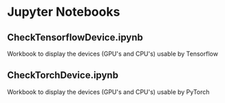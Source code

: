 # Jupyter Notebooks

## CheckTensorflowDevice.ipynb
Workbook to display the devices (GPU's and CPU's) usable by Tensorflow

## CheckTorchDevice.ipynb
Workbook to display the devices (GPU's and CPU's) usable by PyTorch